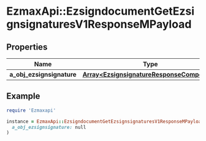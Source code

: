 # EzmaxApi::EzsigndocumentGetEzsignsignaturesV1ResponseMPayload

## Properties

| Name | Type | Description | Notes |
| ---- | ---- | ----------- | ----- |
| **a_obj_ezsignsignature** | [**Array&lt;EzsignsignatureResponseCompound&gt;**](EzsignsignatureResponseCompound.md) |  |  |

## Example

```ruby
require 'Ezmaxapi'

instance = EzmaxApi::EzsigndocumentGetEzsignsignaturesV1ResponseMPayload.new(
  a_obj_ezsignsignature: null
)
```

